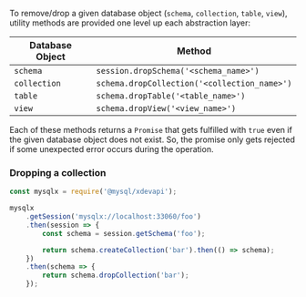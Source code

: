 To remove/drop a given database object (`schema`, `collection`, `table`, `view`), utility methods are provided one level up each abstraction layer:

| Database Object   | Method                                        |
| ----------------- | --------------------------------------------- |
| `schema`          | `session.dropSchema('<schema_name>')`         |
| `collection`      | `schema.dropCollection('<collection_name>')`  |
| `table`           | `schema.dropTable('<table_name>')`            |
| `view`            | `schema.dropView('<view_name>')`              |

Each of these methods returns a `Promise` that gets fulfilled with `true` even if the given database object does not exist. So, the promise only gets rejected if some unexpected error occurs during the operation.

### Dropping a collection

```js
const mysqlx = require('@mysql/xdevapi');

mysqlx
    .getSession('mysqlx://localhost:33060/foo')
    .then(session => {
        const schema = session.getSchema('foo');

        return schema.createCollection('bar').then(() => schema);
    })
    .then(schema => {
        return schema.dropCollection('bar');
    });
```
